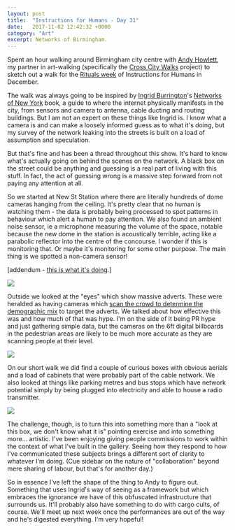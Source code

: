 ```yaml
---
layout: post
title:  "Instructions for Humans - Day 31"
date:   2017-11-02 12:42:32 +0000
category: "Art"
excerpt: Networks of Birmingham.
---
```


Spent an hour walking around Birmingham city centre with [Andy Howlett](http://andyhowlett.co.uk), my partner in art-walking (specifically the [Cross City Walks](http://xcw.org.uk) project) to sketch out a walk for the [Rituals week](http://instructionsforhumans.com/events/) of Instructions for Humans in December. 

The walk was always going to be inspired by [Ingrid Burrington](http://lifewinning.com)'s [Networks of New York](https://www.mhpbooks.com/books/networks-of-new-york/) book, a guide to where the internet physically manifests in the city, from sensors and camera to antenna, cable ducting and routing buildings. But I am not an expert on these things like Ingrid is. I know what a camera is and can make a loosely informed guess as to what it's doing, but my survey of the network leaking into the streets is built on a load of assumption and speculation. 

But that's fine and has been a thread throughout this show. It's hard to know what's actually going on behind the scenes on the network. A black box on the street could be anything and guessing is a real part of living with this stuff. In fact, the act of guessing wrong is a massive step forward from not paying any attention at all. 

So we started at New St Station where there are literally hundreds of dome cameras hanging from the ceiling. It's pretty clear that no human is watching them - the data is probably being processed to spot patterns in behaviour which alert a human to pay attention. We also found an ambient noise sensor, ie a microphone measuring the volume of the space, notable because the new dome in the station is acoustically terrible, acting like a parabolic reflector into the centre of the concourse. I wonder if this is monitoring that. Or maybe it's monitoring for some other purpose. The main thing is we spotted a non-camera sensor! 

[addendum - [this is what it's doing](https://www.asl-control.co.uk/product/dans/).]

![](http://blog.peteashton.com/images/networkbhamwalk2.jpg)

Outside we looked at the "eyes" which show massive adverts. These were heralded as having cameras which [scan the crowd to determine the demographic mix](http://www.birminghammail.co.uk/news/midlands-news/new-street-station-advertising-screens-9920400) to target the adverts. We talked about how effective this was and how much of that was hype. I'm on the side of it being PR hype and just gathering simple data, but the cameras on the 6ft digital billboards in the pedestrian areas are likely to be much more accurate as they are scanning people at their level. 

![](http://blog.peteashton.com/images/networkbhamwalk1.jpg)

On our short walk we did find a couple of curious boxes with obvious aerials and a load of cabinets that were probably part of the cable network. We also looked at things like parking metres and bus stops which have network potential simply by being plugged into electricity and able to house a radio transmitter. 

![](http://blog.peteashton.com/images/networkbhamwalk3.jpg)

The challenge, though, is to turn this into something more than a "look at this box, we don't know what it is" pointing exercise and into something more... artistic. I've been enjoying giving people commissions to work within the context of what I've built in the gallery. Seeing how they respond to how I've communicated these subjects brings a different sort of clarity to whatever I'm doing. (Cue sidebar on the nature of "collaboration" beyond mere sharing of labour, but that's for another day.)

So in essence I've left the shape of the thing to Andy to figure out. Something that uses Ingrid's way of seeing as a framework but which embraces the ignorance we have of this obfuscated infrastructure that surrounds us. It'll probably also have something to do with cargo cults, of course. We'll meet up next week once the performances are out of the way and he's digested everything. I'm very hopeful! 
